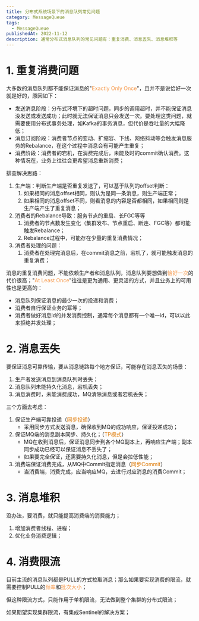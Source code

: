 ```yaml
---
title: 分布式系统场景下的消息队列常见问题
category: MessageQueue
tags:
  - MessageQueue
publishedAt: 2022-11-12
description: 通常分布式消息队列的常见问题有：重复消费、消息丟失、消息堆积等
---
```


# 1. 重复消费问题

大多数的消息队列都不能保证消息的"<font color="#f79646">Exactly Only Once</font>"，且并不是说恰好一次就是好的，原因如下：
- 发送消息阶段：分布式环境下的超时问题，同步的调用超时，并不能保证消息没发送或发送成功；此时就无法保证消息只会发送一次。要处理这类问题，就需要使用分布式事务处理，如Kafka的事务消息，但代价是吞吐量的大幅降低；
- 消息订阅阶段：消费者节点的变动、扩缩容、下线、网络抖动等会触发消息服务的Rebalance，在这个过程中消息会有可能产生重复；
- 消费阶段：消费者的宕机，在消费完成后，未能及时的commit确认消费。这种情况在，业务上往往会更希望消息重新消费；

排查解决思路：

1. 生产端：判断生产端是否重复发送了，可以基于队列的offset判断：
	1. 如果相同的消息offset相同，则认为是同一条消息，则生产端正常；
	2. 如果相同的消息offset不同，则看消息的内容是否都相同，如果相同则是生产端产生了重复消息；
2. 消费者的Rebalance导致：服务节点的重启、长FGC等等
	1. 消费者的节点数发生变化（集群发布、节点重启、断连、FGC等）都可能触发Rebalance；
	2. Rebalance过程中，可能存在少量的重复消费情况；
3. 消费者处理的问题：
	1. 消费者在处理完消息后，在commit消息之前，宕机了，就可能触发消息的重复消费；

消息的重复消费问题，不能依赖生产者和消息队列，消息队列要想做到<font color="#f79646">恰好一次</font>的代价很高；"<font color="#f79646">At Least Once</font>"往往是更为通用、更灵活的方式，并且业务上的可用性也是更高的：
- 消息队列保证消息的最少一次的投递和消费；
- 消费者自行保证业务的幂等；
- 消费者做好消息id的并发消费控制，通常每个消息都有一个唯一id，可以以此来拒绝并发处理；

# 2. 消息丟失

要保证消息可靠传输，要从消息链路每个地方保证，可能存在消息丟失的场景：
1. 生产者发送消息到消息队列时丢失；
2. 消息队列未能持久化消息，宕机丢失；
3. 消息消费时，未能消费成功，MQ清除消息或者宕机丢失；

三个方面去考虑：
1. 保证生产端可靠投递（<font color="#de7802">同步投递</font>）
	- 采用同步方式发送消息，确保收到MQ的成功响应，保证投递成功；
2. 保证MQ端的消息副本同步、持久化；（<font color="#de7802">TP模式</font>）
	- MQ在收到消息后，保证消息同步到各个MQ副本上，再响应生产端；副本同步成功已经可以保证消息不丢失了；
	- 如果要完全保证，还需要持久化消息，但是会拉低性能；
3. 消费端保证消费完成，从MQ中Commit指定消息（<font color="#de7802">同步Commit</font>）
	- 当消费端，消费完成，应当响应MQ，去进行对应消息的消费Commit；


# 3. 消息堆积

没办法，要消费，就只能提高消费端的消费能力；
1. 增加消费者线程、进程；
2. 优化业务消费逻辑；


# 4. 消费限流

目前主流的消息队列都是PULL的方式拉取消息；那么如果要实现消费的限流，就需要控制PULL的<font color="#f79646">频率</font>和<font color="#f79646">批次大小</font>；

但这种限流方式，只能作用于单机限流，无法做到整个集群的分布式限流；

如果期望实现集群限流，有集成Sentinel的解决方案；

